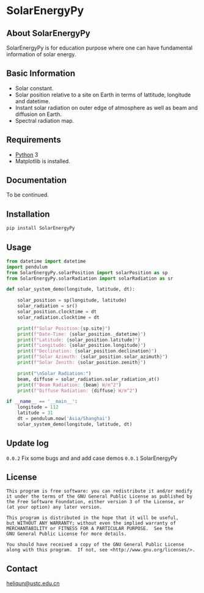 # SolarEnergyPy 

## About SolarEnergyPy

SolarEnergyPy is for education purpose where one can have fundamental information of solar energy.

## Basic Information
+ Solar constant.
+ Solar position relative to a site on Earth in terms of lattitude, longitude and datetime.
+ Instant solar radiation on outer edge of atmosphere as well as beam and diffusion on Earth.
+ Spectral radiation map.

## Requirements

* [Python](http://www.python.org) 3 
* Matplotlib is installed.

## Documentation

To be continued.

## Installation
```bash
pip install SolarEnergyPy
```

## Usage
```Python
from datetime import datetime
import pendulum
from SolarEnergyPy.solarPosition import solarPosition as sp
from SolarEnergyPy.solarRadiation import solarRadiation as sr

def solar_system_demo(longitude, latitude, dt):

    solar_position = sp(longitude, latitude)
    solar_radiation = sr()
    solar_position.clocktime = dt
    solar_radiation.clocktime = dt

    print(f"Solar Position:{sp.site}")
    print(f"Date-Time: {solar_position._datetime}")
    print(f"Latitude: {solar_position.latitude}")
    print(f"Longitude: {solar_position.longitude}")
    print(f"Declination: {solar_position.declination}")
    print(f"Solar Azimuth: {solar_position.solar_azimuth}")
    print(f"Solar Zenith: {solar_position.zenith}")

    print("\nSolar Radiation:")
    beam, diffuse = solar_radiation.solar_radiation_at()
    print(f"Beam Radiation: {beam} W/m^2")
    print(f"Diffuse Radiation: {diffuse} W/m^2")

if __name__ == '__main__':
    longitude = 112
    latitude = 31
    dt = pendulum.now('Asia/Shanghai')
    solar_system_demo(longitude, latitude, dt)

```

## Update log
`0.0.2`  Fix some bugs and and add case demos
`0.0.1`  SolarEnergyPy


## License

    This program is free software: you can redistribute it and/or modify
    it under the terms of the GNU General Public License as published by
    the Free Software Foundation, either version 3 of the License, or
    (at your option) any later version.

    This program is distributed in the hope that it will be useful,
    but WITHOUT ANY WARRANTY; without even the implied warranty of
    MERCHANTABILITY or FITNESS FOR A PARTICULAR PURPOSE.  See the
    GNU General Public License for more details.

    You should have received a copy of the GNU General Public License
    along with this program.  If not, see <http://www.gnu.org/licenses/>.

## Contact
heliqun@ustc.edu.cn
